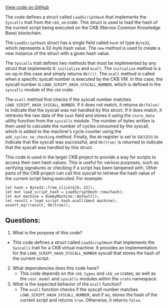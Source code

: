 [View code on GitHub](https://github.com/nervosnetwork/ckb/blob/develop/script/src/syscalls/load_script_hash.rs)

The code defines a struct called `LoadScriptHash` that implements the `Syscalls` trait from the `ckb_vm` crate. This struct is used to load the hash of the current script being executed on the CKB (Nervos Common Knowledge Base) blockchain.

The `LoadScriptHash` struct has a single field called `hash` of type `Byte32`, which represents a 32-byte hash value. The `new` method is used to create a new instance of the struct with a given hash value.

The `Syscalls` trait defines two methods that must be implemented by any struct that implements it: `initialize` and `ecall`. The `initialize` method is a no-op in this case and simply returns `Ok(())`. The `ecall` method is called when a specific syscall number is executed by the CKB VM. In this case, the syscall number is `LOAD_SCRIPT_HASH_SYSCALL_NUMBER`, which is defined in the `syscalls` module of the `ckb` crate.

The `ecall` method first checks if the syscall number matches `LOAD_SCRIPT_HASH_SYSCALL_NUMBER`. If it does not match, it returns `Ok(false)` to indicate that the syscall was not handled by this struct. If it does match, it retrieves the raw data of the `hash` field and stores it using the `store_data` utility function from the `syscalls` module. The number of bytes written is then used to calculate the number of cycles consumed by the syscall, which is added to the machine's cycle counter using the `add_cycles_no_checking` method. Finally, the `A0` register is set to `SUCCESS` to indicate that the syscall was successful, and `Ok(true)` is returned to indicate that the syscall was handled by this struct.

This code is used in the larger CKB project to provide a way for scripts to access their own hash values. This is useful for various purposes, such as verifying signatures or checking if a script has been tampered with. Other parts of the CKB project can call this syscall to retrieve the hash value of the current script being executed. For example:

```
let hash = Byte32::from_slice(&[0; 32]);
let mut load_script_hash = LoadScriptHash::new(hash);
let mut machine = DummyMachine::default();
let result = load_script_hash.ecall(&mut machine);
assert_eq!(result, Ok(true));
```
## Questions:
 1. What is the purpose of this code?
   - This code defines a struct called `LoadScriptHash` that implements the `Syscalls` trait for a CKB virtual machine. It provides an implementation for the `LOAD_SCRIPT_HASH_SYSCALL_NUMBER` syscall that stores the hash of the current script.
2. What dependencies does this code have?
   - This code depends on the `ckb_types` and `ckb_vm` crates, as well as the `cost_model` and `syscalls` modules within the `crate` namespace.
3. What is the expected behavior of the `ecall` function?
   - The `ecall` function checks if the syscall number matches `LOAD_SCRIPT_HASH_SYSCALL_NUMBER`, and if so, stores the hash of the current script and returns `true`. Otherwise, it returns `false`.
